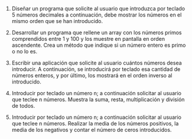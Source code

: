 1. Diseñar un programa que solicite al usuario que introduzca por teclado 5 números
decimales a continuación, debe mostrar los números en el mismo orden que se han
introducido.

3. Desarrollar un programa que rellene un array con los números primos comprendidos
entre 1 y 100 y los muestre en pantalla en orden ascendente. Crea un método que indique
si un número entero es primo o no lo es.

4. Escribir una aplicación que solicite al usuario cuántos números desea introducir. A
continuación, se introducirá por teclado esa cantidad de números enteros, y por último,
los mostrará en el orden inverso al introducido.

5. Introducir por teclado un número n; a continuación solicitar al usuario que teclee n
números. Muestra la suma, resta, multiplicación y división de todos.

6. Introducir por teclado un número n; a continuación solicitar al usuario que teclee n
números. Realizar la media de los números positivos, la media de los negativos y contar
el número de ceros introducidos.
